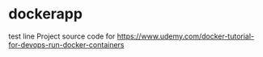 # dockerapp
test line
Project source code for https://www.udemy.com/docker-tutorial-for-devops-run-docker-containers
